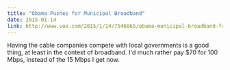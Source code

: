 ```yaml
---
title: "Obama Pushes for Municipal Broadband"
date: 2015-01-14
link: http://www.vox.com/2015/1/14/7546865/obama-municipal-broadband-fcc
---
```

 Having the cable companies compete with local governments is a good thing, at least in the context of broadband. I'd much rather pay $70 for 100 Mbps, instead of the 15 Mbps I get now.
